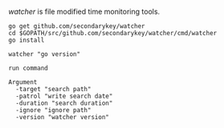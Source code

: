 *watcher* is file modified time monitoring tools.
```
go get github.com/secondarykey/watcher
cd $GOPATH/src/github.com/secondarykey/watcher/cmd/watcher
go install 

watcher "go version"

run command

Argument
  -target "search path"
  -patrol "write search date"
  -duration "search duration"
  -ignore "ignore path"
  -version "watcher version"
